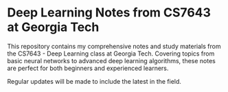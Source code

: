 # Deep Learning Notes from CS7643 at Georgia Tech

This repository contains my comprehensive notes and study materials from the CS7643 - Deep Learning class at Georgia Tech. 
Covering topics from basic neural networks to advanced deep learning algorithms, these notes are perfect for both beginners and experienced learners. 

Regular updates will be made to include the latest in the field. 
